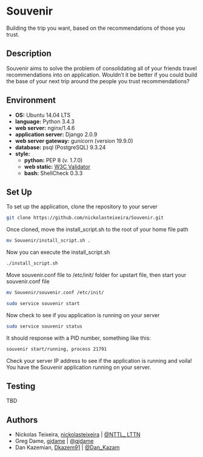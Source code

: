 # Souvenir
Building the trip you want, based on the recommendations of those you trust.

## Description
Souvenir aims to solve the problem of consolidating all of your friends travel recommendations into on application. Wouldn’t it be better if you could build the base of your next trip around the people you trust recommendations?

## Environment

* __OS:__ Ubuntu 14.04 LTS
* __language:__ Python 3.4.3
* __web server:__ nginx/1.4.6
* __application server:__ Django 2.0.9
* __web server gateway:__ gunicorn (version 19.9.0)
* __database:__ psql (PostgreSQL) 9.3.24
* __style:__
  * __python:__ PEP 8 (v. 1.7.0)
  * __web static:__ [W3C Validator](https://validator.w3.org/)
  * __bash:__ ShellCheck 0.3.3

## Set Up

To set up the application, clone the repository to your server

```bash
git clone https://github.com/nickolasteixeira/Souvenir.git
```

Once cloned, move the install_script.sh to the root of your home file path

```bash
mv Souvenir/install_script.sh .
```

Now you can execute the install_script.sh

```bash
./install_script.sh
```

Move souvenir.conf file to /etc/init/ folder for upstart file, then start your souvenir.conf file
```bash
mv Souvenir/souvenir.conf /etc/init/
```
```bash
sudo service souvenir start
```

Now check to see if you application is running on your server
```bash
sudo service souvenir status
```

It should response with a PID number, something like this:
```bash
souvenir start/running, process 21791
```

Check your server IP address to see if the application is running and voila! You have the Souvenir application running on your server. 

## Testing
TBD

## Authors
* Nickolas Teixeira, [nickolasteixeira](https://github.com/nickolasteixeira) | [@NTTL_    LTTN](https://twitter.com/NTTL_LTTN)
* Greg Dame, [gjdame](https://github.com/gjdame) | [@gjdame](https://twitter.com/gjdame?lang=en)
* Dan Kazemian, [Dkazem91](https://github.com/Dkazem91) | [@Dan_Kazam ](https://twitter.com/Dan_Kazam?lang=en)
